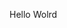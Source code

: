 Hello Wolrd










































































































































































































































































































































































































































































































































































































































































































































































































































































































































































































































































































































































































































































































































